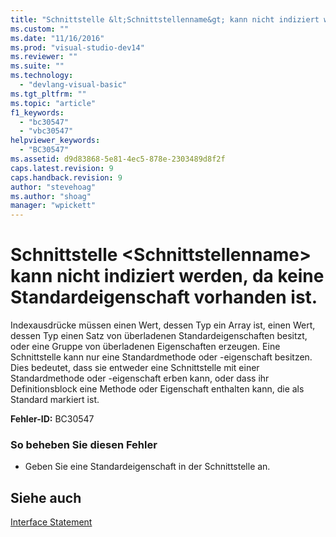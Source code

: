 ```yaml
---
title: "Schnittstelle &lt;Schnittstellenname&gt; kann nicht indiziert werden, da keine Standardeigenschaft vorhanden ist. | Microsoft Docs"
ms.custom: ""
ms.date: "11/16/2016"
ms.prod: "visual-studio-dev14"
ms.reviewer: ""
ms.suite: ""
ms.technology: 
  - "devlang-visual-basic"
ms.tgt_pltfrm: ""
ms.topic: "article"
f1_keywords: 
  - "bc30547"
  - "vbc30547"
helpviewer_keywords: 
  - "BC30547"
ms.assetid: d9d83868-5e81-4ec5-878e-2303489d8f2f
caps.latest.revision: 9
caps.handback.revision: 9
author: "stevehoag"
ms.author: "shoag"
manager: "wpickett"
---
```

# Schnittstelle &lt;Schnittstellenname&gt; kann nicht indiziert werden, da keine Standardeigenschaft vorhanden ist.
Indexausdrücke müssen einen Wert, dessen Typ ein Array ist, einen Wert, dessen Typ einen Satz von überladenen Standardeigenschaften besitzt, oder eine Gruppe von überladenen Eigenschaften erzeugen. Eine Schnittstelle kann nur eine Standardmethode oder \-eigenschaft besitzen. Dies bedeutet, dass sie entweder eine Schnittstelle mit einer Standardmethode oder \-eigenschaft erben kann, oder dass ihr Definitionsblock eine Methode oder Eigenschaft enthalten kann, die als Standard markiert ist.  
  
 **Fehler\-ID:** BC30547  
  
### So beheben Sie diesen Fehler  
  
-   Geben Sie eine Standardeigenschaft in der Schnittstelle an.  
  
## Siehe auch  
 [Interface Statement](../../visual-basic/language-reference/statements/interface-statement.md)